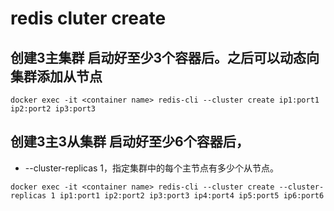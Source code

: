 # redis cluter create 

## 创建3主集群 启动好至少3个容器后。之后可以动态向集群添加从节点

```shell
docker exec -it <container name> redis-cli --cluster create ip1:port1 ip2:port2 ip3:port3
```

## 创建3主3从集群 启动好至少6个容器后，

- --cluster-replicas 1，指定集群中的每个主节点有多少个从节点。

```shell
docker exec -it <container name> redis-cli --cluster create --cluster-replicas 1 ip1:port1 ip2:port2 ip3:port3 ip4:port4 ip5:port5 ip6:port6
```

